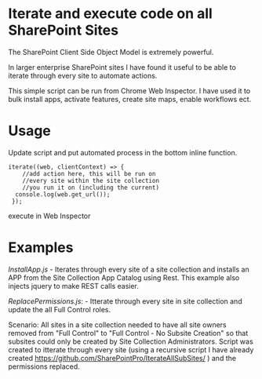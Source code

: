 # Iterate and execute code on all SharePoint Sites
The SharePoint Client Side Object Model is extremely powerful. 

In larger enterprise SharePoint sites I have found it useful to be able to iterate through every site to automate actions.

This simple script can be run from Chrome Web Inspector. I have used it to bulk install apps, activate features, create site maps, enable workflows ect.

# Usage  
Update script and put automated process in the bottom inline function.

    iterate((web, clientContext) => {
        //add action here, this will be run on
        //every site within the site collection
        //you run it on (including the current)
	  console.log(web.get_url());
     });



execute in Web Inspector

# Examples  
*InstallApp.js* - Iterates through every site of a site collection and installs an APP from the Site Collection App Catalog using Rest. This example also injects jquery to make REST calls easier.

*ReplacePermissions.js*:  - Itterate through every site in site collection and update the all Full Control roles.

Scenario: All sites in a site collection needed to have all site owners removed from "Full Control" to "Full Control - No Subsite Creation" so that subsites could only be created by Site Collection Administrators. Script was created to itterate through every site (using a recursive script I have already created https://github.com/SharePointPro/IterateAllSubSites/ ) and the permissions replaced.
